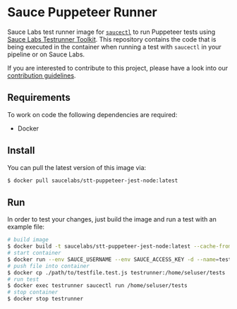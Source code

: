 Sauce Puppeteer Runner
======================

Sauce Labs test runner image for [`saucectl`](https://github.com/saucelabs/saucectl) to run Puppeteer tests using [Sauce Labs Testrunner Toolkit](https://opensource.saucelabs.com/testrunner-toolkit/docs/overview.html). This repository contains the code that is being executed in the container when running a test with `saucectl` in your pipeline or on Sauce Labs.

If you are interested to contribute to this project, please have a look into our [contribution guidelines](https://github.com/saucelabs/sauce-puppeteer-runner/blob/main/CONTRIBUTING.md).

## Requirements

To work on code the following dependencies are required:

- Docker

## Install

You can pull the latest version of this image via:

```sh
$ docker pull saucelabs/stt-puppeteer-jest-node:latest
```

## Run

In order to test your changes, just build the image and run a test with an example file:

```sh
# build image
$ docker build -t saucelabs/stt-puppeteer-jest-node:latest --cache-from saucelabs/stt-puppeteer-jest-node:latest .
# start container
$ docker run --env SAUCE_USERNAME --env SAUCE_ACCESS_KEY -d --name=testrunner saucelabs/stt-puppeteer-jest-node:latest
# push file into container
$ docker cp ./path/to/testfile.test.js testrunner:/home/seluser/tests
# run test
$ docker exec testrunner saucectl run /home/seluser/tests
# stop container
$ docker stop testrunner
```
